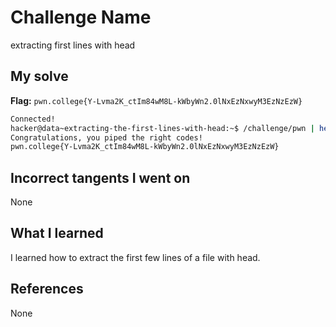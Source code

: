 # Challenge Name
extracting first lines with head

## My solve
**Flag:** `pwn.college{Y-Lvma2K_ctIm84wM8L-kWbyWn2.0lNxEzNxwyM3EzNzEzW}`

```bash
Connected!
hacker@data~extracting-the-first-lines-with-head:~$ /challenge/pwn | head -n 7 | /challenge/college
Congratulations, you piped the right codes!
pwn.college{Y-Lvma2K_ctIm84wM8L-kWbyWn2.0lNxEzNxwyM3EzNzEzW}
```
## Incorrect tangents I went on
None

## What I learned
I learned how to extract the first few lines of a file with head.

## References 
None
